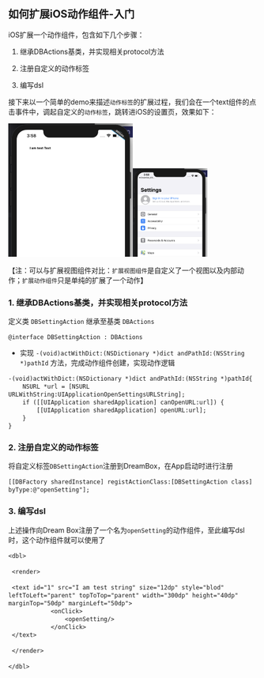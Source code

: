 ## 如何扩展iOS动作组件-入门

iOS扩展一个动作组件，包含如下几个步骤：

1. 继承DBActions基类，并实现相关protocol方法

2. 注册自定义的动作标签

3. 编写dsl

接下来以一个简单的demo来描述`动作标签`的扩展过程，我们会在一个text组件的点击事件中，调起自定义的`动作标签`，跳转进iOS的设置页，效果如下：

<img src="../../assets/db_iOS_extension_04.png" width="50%"><img src="../../assets/db_iOS_extension_03.png" width="30%">

【注：可以与扩展视图组件对比：`扩展视图组件`是自定义了一个视图以及内部动作；`扩展动作组件`只是单纯的扩展了一个动作】

### 1. 继承DBActions基类，并实现相关protocol方法

定义类 `DBSettingAction` 继承至基类 `DBActions`

```
@interface DBSettingAction : DBActions
```

- 实现 `-(void)actWithDict:(NSDictionary *)dict andPathId:(NSString *)pathId` 方法，完成动作组件创建，实现动作逻辑

```
-(void)actWithDict:(NSDictionary *)dict andPathId:(NSString *)pathId{
    NSURL *url = [NSURL URLWithString:UIApplicationOpenSettingsURLString];
    if ([[UIApplication sharedApplication] canOpenURL:url]) {
        [[UIApplication sharedApplication] openURL:url];
    }
}
```

### 2. 注册自定义的动作标签

将自定义标签`DBSettingAction`注册到DreamBox，在App启动时进行注册

```
[[DBFactory sharedInstance] registActionClass:[DBSettingAction class] byType:@"openSetting"];
```

### 3. 编写dsl

上述操作向Dream Box注册了一个名为`openSetting`的动作组件，至此编写dsl时，这个动作组件就可以使用了

```
<dbl>

 <render>

 <text id="1" src="I am test string" size="12dp" style="blod" leftToLeft="parent" topToTop="parent" width="300dp" height="40dp" marginTop="50dp" marginLeft="50dp">
            <onClick>
                <openSetting/>
            </onClick>
 </text>

 </render>

</dbl>
```
